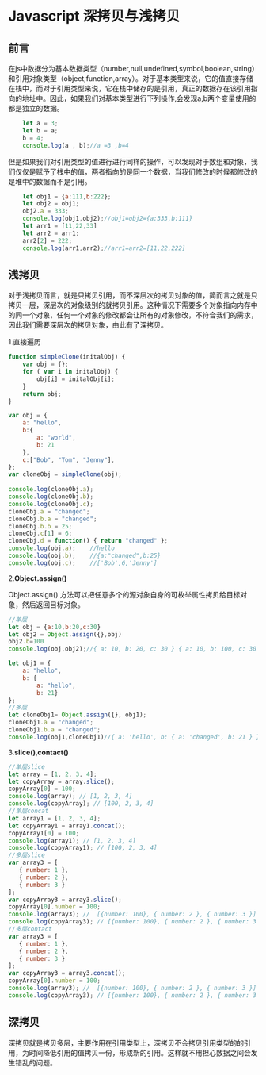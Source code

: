 # Javascript 深拷贝与浅拷贝

## 前言
在js中数据分为基本数据类型（number,null,undefined,symbol,boolean,string）和引用对象类型（object,function,array）。对于基本类型来说，它的值直接存储在栈中，而对于引用类型来说，它在栈中储存的是引用，真正的数据存在该引用指向的地址中。因此，如果我们对基本类型进行下列操作,会发现a,b两个变量使用的都是独立的数据。
```javascript
    let a = 3;
    let b = a;
    b = 4;
    console.log(a , b);//a =3 ,b=4
```
但是如果我们对引用类型的值进行进行同样的操作，可以发现对于数组和对象，我们仅仅是赋予了栈中的值，两者指向的是同一个数据，当我们修改的时候都修改的是堆中的数据而不是引用。
```javascript
    let obj1 = {a:111,b:222};
    let obj2 = obj1;
    obj2.a = 333;
    console.log(obj1,obj2);//obj1=obj2={a:333,b:111}
    let arr1 = [11,22,33]
    let arr2 = arr1;
    arr2[2] = 222;
    console.log(arr1,arr2);//arr1=arr2=[11,22,222]
```
## 浅拷贝

对于浅拷贝而言，就是只拷贝引用，而不深层次的拷贝对象的值，简而言之就是只拷贝一层，深层次的对象级别的就拷贝引用。这种情况下需要多个对象指向内存中的同一个对象，任何一个对象的修改都会让所有的对象修改，不符合我们的需求，因此我们需要深层次的拷贝对象，由此有了深拷贝。

1.直接遍历
```javascript
function simpleClone(initalObj) {
    var obj = {};
    for ( var i in initalObj) {
        obj[i] = initalObj[i];
    }
    return obj;
}

var obj = {
    a: "hello",
    b:{
        a: "world",
        b: 21
    },
    c:["Bob", "Tom", "Jenny"],
};
var cloneObj = simpleClone(obj);
 
console.log(cloneObj.a);
console.log(cloneObj.b);
console.log(cloneObj.c);
cloneObj.a = "changed";
cloneObj.b.a = "changed";
cloneObj.b.b = 25;
cloneObj.c[1] = 6;
cloneObj.d = function() { return "changed" };
console.log(obj.a);    //hello
console.log(obj.b);    //{a:"changed",b:25}
console.log(obj.c);    //['Bob',6,'Jenny']
```
2.**Object.assign()**

Object.assign() 方法可以把任意多个的源对象自身的可枚举属性拷贝给目标对象，然后返回目标对象。
```javascript
//单层
let obj = {a:10,b:20,c:30}
let obj2 = Object.assign({},obj)
obj2.b=100
console.log(obj,obj2);//{ a: 10, b: 20, c: 30 } { a: 10, b: 100, c: 30 }

let obj1 = {
    a: "hello",
    b: {
        a: "hello",
        b: 21}
};
//多层
let cloneObj1= Object.assign({}, obj1);
cloneObj1.a = "changed"; 
cloneObj1.b.a = "changed";
console.log(obj1,cloneObj1)//{ a: 'hello', b: { a: 'changed', b: 21 } } { a: 'changed', b: { a: 'changed', b: 21 } }

```

3.**slice()**,**contact()**

```javascript
//单层slice
let array = [1, 2, 3, 4];
let copyArray = array.slice();
copyArray[0] = 100;
console.log(array); // [1, 2, 3, 4]
console.log(copyArray); // [100, 2, 3, 4]
//单层concat
let array1 = [1, 2, 3, 4];
let copyArray1 = array1.concat();
copyArray1[0] = 100;
console.log(array1); // [1, 2, 3, 4]
console.log(copyArray1); // [100, 2, 3, 4]
//多层slice
var array3 = [
   { number: 1 },
   { number: 2 },
   { number: 3 }
];
var copyArray3 = array3.slice();
copyArray[0].number = 100;
console.log(array3); //  [{number: 100}, { number: 2 }, { number: 3 }]
console.log(copyArray3); // [{number: 100}, { number: 2 }, { number: 3 }]
//多层contact
var array3 = [
   { number: 1 },
   { number: 2 },
   { number: 3 }
];
var copyArray3 = array3.concat();
copyArray[0].number = 100;
console.log(array3); //  [{number: 100}, { number: 2 }, { number: 3 }]
console.log(copyArray3); // [{number: 100}, { number: 2 }, { number: 3 }]
```

## 深拷贝

深拷贝就是拷贝多层，主要作用在引用类型上，深拷贝不会拷贝引用类型的的引用，为时间降低引用的值拷贝一份，形成新的引用。这样就不用担心数据之间会发生错乱的问题。

